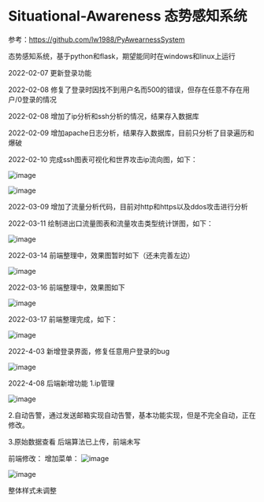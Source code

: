 # Situational-Awareness 态势感知系统

参考：https://github.com/lw1988/PyAwearnessSystem

态势感知系统，基于python和flask，期望能同时在windows和linux上运行

2022-02-07 更新登录功能

2022-02-08 修复了登录时因找不到用户名而500的错误，但存在任意不存在用户/0登录的情况

2022-02-08 增加了ip分析和ssh分析的情况，结果存入数据库

2022-02-09 增加apache日志分析，结果存入数据库，目前只分析了目录遍历和爆破

2022-02-10 完成ssh图表可视化和世界攻击ip流向图，如下：

![image](https://user-images.githubusercontent.com/78641812/153380881-01a38f14-0335-43b6-9ef9-d65d7768c76a.png)

![image](https://user-images.githubusercontent.com/78641812/153381904-08ac98da-94bc-4138-8ba4-d10d76e85290.png)

2022-03-09 增加了流量分析代码，目前对http和https以及ddos攻击进行分析

2022-03-11 绘制进出口流量图表和流量攻击类型统计饼图，如下：

![image](https://user-images.githubusercontent.com/78641812/157826576-add73af5-2999-46d9-b6ab-1896f8a794e7.png)

2022-03-14 前端整理中，效果图暂时如下（还未完善左边）

![image](https://user-images.githubusercontent.com/78641812/158146651-d441c5d8-3fc5-4db5-90c6-8cc2fd024a37.png)

2022-03-16 前端整理中，效果图如下

![image](https://user-images.githubusercontent.com/78641812/158563462-2d6966e6-5431-42e2-aff0-88630c64a438.png)

2022-03-17 前端整理完成，如下：

![image](https://user-images.githubusercontent.com/78641812/158773590-d43a1b63-ecd8-4431-958f-240ad318d80d.png)

2022-4-03 新增登录界面，修复任意用户登录的bug

![image](https://user-images.githubusercontent.com/78641812/161430621-4e3c5ba7-e996-403b-8bd2-71e9912467a2.png)


2022-4-08 
后端新增功能
1.ip管理

![image](https://user-images.githubusercontent.com/78641812/162403115-8d5dc0b8-edcf-417c-b997-162183747194.png)

2.自动告警，通过发送邮箱实现自动告警，基本功能实现，但是不完全自动，正在修改。

3.原始数据查看
后端算法已上传，前端未写


前端修改：
增加菜单：
![image](https://user-images.githubusercontent.com/78641812/162403401-61476bd0-8a89-4a8a-bb6a-89e1a20006d1.png)

![image](https://user-images.githubusercontent.com/78641812/162403424-bbae7ccf-f054-49ba-8f1a-57123e9c2956.png)

整体样式未调整



